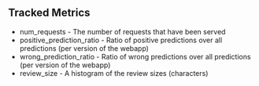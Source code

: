 ## Tracked Metrics
* num_requests - The number of requests that have been served
* positive_prediction_ratio - Ratio of positive predictions over all predictions (per version of the webapp)
* wrong_prediction_ratio - Ratio of wrong predictions over all predictions (per version of the webapp)
* review_size - A histogram of the review sizes (characters)
